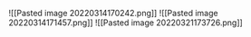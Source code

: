 ![[Pasted image 20220314170242.png]]
![[Pasted image 20220314171457.png]]
![[Pasted image 20220321173726.png]]

